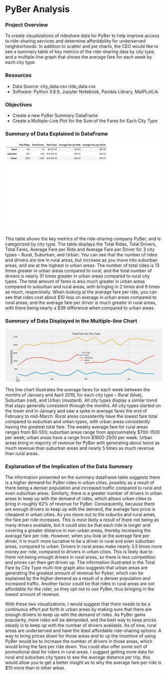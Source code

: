 # PyBer Analysis

### Project Overview
To create visualizations of rideshare data for PyBer to help improve access to ride-sharing services and determine affordability for underserved neighborhoods. In addition to scatter and pie charts, the CEO would like to see a summary table of key metrics of the ride-sharing data by city type, and a multiple-line graph that shows the average fare for each week by each city type.

### Resources
- Data Source: city_data.csv ride_data.csv
- Software: Python 3.6.9, Jupyter Notebook, Pandas Library, MatPLotLib

### Objectives
- Create a new PyBer Summary DataFrame
- Create a Multiple-Line Plot for the Sum of the Fares for Each City Type

### Summary of Data Explained in DataFrame

![Summary_DataFrame](https://github.com/hillarykrumbholz/PyBer_Analysis/blob/master/analysis/PyBer_Summary_DataFrame.png)

This table shows the key metrics of the ride-sharing company PyBer, and is categorized by city type. The table displays the Total Rides, Total Drivers, Total Fares, Average Fare per Ride and Average Fare per Driver for 3 city types – Rural, Suburban, and Urban. You can see that the number of rides and drivers are low in rural areas, but increase as you move into suburban areas, and are at the highest in urban areas. The number of total rides is 13 times greater in urban areas compared to rural; and the total number of drivers is nearly 31 times greater in urban areas compared to rural city types. The total amount of fares is also much greater in urban areas compared to suburban and rural areas, with bringing in 2 times and 9 times as much, respectively. When looking at the average fare per ride, you can see that rides cost about $10 less on average in urban areas compared to rural areas; and the average fare per driver is much greater in rural areas, with there being nearly a $39 difference when compared to urban areas. 

### Summary of Data Displayed in the Multiple-line Chart 

![Total_Fare_by_City_type](https://github.com/hillarykrumbholz/PyBer_Analysis/blob/master/analysis/Fig8.png)

This line chart illustrates the average fares for each week between the months of January and April 2019, for each city type – Rural (blue), Suburban (red), and Urban (mustard). All city types display a similar trend that stays generally consistent through the months. All city types started on the lower end in January and saw a spike in average fares the end of February to mid-March. Rural areas consistently have the lowest fare total compared to suburban and urban types, with urban areas consistently having the greatest total fare. The weekly average fare for rural areas ranges from $0-500; suburban areas range from approximately $700-1500 per week; urban areas have a range from $1600-2500 per week. Urban areas bring in majority of revenue for PyBer with generating about twice as much revenue than suburban areas and nearly 5 times as much revenue than rural areas. 

### Explanation of the Implication of the Data Summary

The information presented on the summary dataframe table suggests there is a higher demand for PyBer rides in urban cities, possibly as a result of there being a denser population and increased traffic compared to rural and even suburban areas. Similarly, there is a greater number of drivers in urban areas to keep up with the demand of rides, which allows urban cities to bring in roughly 62% of revenue for PyBer. Consequently, because there are enough drivers to keep up with the demand, the average fare price is cheapest in urban cities. As you move out to the suburbs and rural areas, the fare per ride increases. This is most likely a result of there not being as many drivers available, but it could also be that each ride is longer and covering a greater distance in non-urban areas, thereby increasing the average fare per ride. However, when you look at the average fare per driver, it is much more lucrative to be a driver in rural and even suburban areas, compared to urban. Drivers in rural areas make nearly 3.5 times more money per ride, compared to drivers in urban cities. This is likely due to there not being enough drivers in rural areas, so there is less competition and prices can then get driven up. The information illustrated in the Total Fare by City Type multi-line graph also suggests that urban areas are generating the greatest amount of revenue for Pyber, which can be explained by the higher demand as a result of a denser population and increased traffic. Another factor could be that rides in rural areas are not affordable for the rider, so they opt not to use PyBer, thus bringing in the lowest amount of revenue.

With these two visualizations, I would suggest that there needs to be a continuous effort put forth in urban areas by making sure that there are enough drivers to keep up with the demand of rides. As PyBer gains popularity, more rides will be demanded, and the best way to keep prices steady is to keep up with the number of drivers available. As of now, rural areas are underserved and have the least affordable ride-sharing options. A way to bring prices down for those areas and to up the incentive of using PyBer would be to increase the number of drivers in those areas, which would bring the fare per ride down. You could also offer some sort of promotional deal for riders in rural areas. I suggest getting more data for rural and suburban city types to see the average distance per trip, this would allow you to get a better insight as to why the average fare per ride is $10 more than in other areas. 
